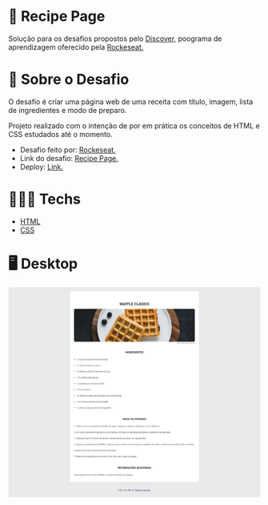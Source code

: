 # 🧇 Recipe Page

Solução para os desafios propostos pelo [Discover,](https://www.rocketseat.com.br/discover?gclid=CjwKCAjw3K2XBhAzEiwAmmgrAg1i3u6so7WBLEeQthkjJF-WVwelbuW8YdBGhLi91cm2xDIBtC1lRBoCnJMQAvD_BwE) poograma de aprendizagem oferecido pela [Rockeseat.](https://www.rocketseat.com.br/)

# 📃 Sobre o Desafio

O desafio é criar uma página web de uma receita com título, imagem, lista de ingredientes e modo de preparo.

Projeto realizado com o intenção de por em prática os conceitos de HTML e CSS estudados até o momento. 

- Desafio feito por: [Rockeseat.](https://www.rocketseat.com.br/)
- Link do desafio: [Recipe Page.](https://efficient-sloth-d85.notion.site/Desafio-Piloto-P-gina-de-Receita-15acc6a34f744484a2e64a1f115bfbae)
- Deploy: [Link.](https://stellar-pony-35383a.netlify.app/)

# 👨🏻‍💻 Techs

- [HTML](https://developer.mozilla.org/pt-BR/docs/Web/HTML)
- [CSS](https://developer.mozilla.org/pt-BR/docs/Web/CSS)

<!-- # 📲 Mobile 

<div align="center">
<img src="https://user-images.githubusercontent.com/102267509/176065764-05ddec9a-e279-4886-8c9f-ba591c3fd993.png"/>
</div>

<div align="center">
<img src="https://user-images.githubusercontent.com/102267509/176065787-14568ce8-de3b-40c1-bcf4-f388cf9dcff4.png"/>
</div> -->

# 🖥️ Desktop 

<div align="center">
<img src="https://github.com/scarvalhogabriel/discover-rocketseat/blob/main/01.%20Recipe-Page/assets/demo-page.png"/>
</div>
